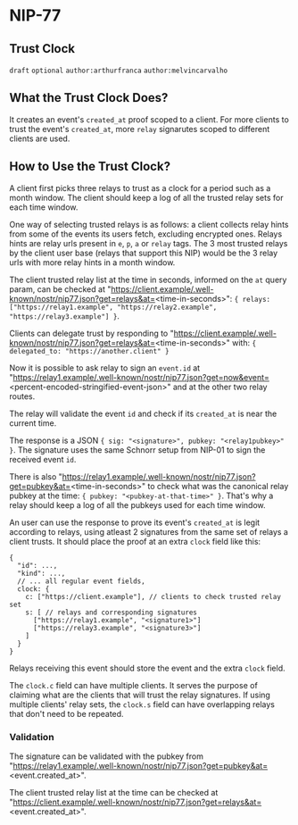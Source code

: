 NIP-77
======

Trust Clock
-----------

`draft` `optional` `author:arthurfranca` `author:melvincarvalho`

## What the Trust Clock Does?

It creates an event's `created_at` proof scoped to a client.
For more clients to trust the event's `created_at`, more `relay` signarutes
scoped to different clients are used.

## How to Use the Trust Clock?

A client first picks three relays to trust as a clock for a period
such as a month window. The client should keep
a log of all the trusted relay sets for each time window.

One way of selecting trusted relays is as follows:
a client collects relay hints from some of the events
its users fetch, excluding encrypted ones. Relays hints are
relay urls present in `e`, `p`, `a` or `relay` tags.
The 3 most trusted relays by the client user base
(relays that support this NIP) would be the 3 relay urls with more
relay hints in a month window.

The client trusted relay list at the time in seconds,
informed on the `at` query param, can be checked at
"https://client.example/.well-known/nostr/nip77.json?get=relays&at=<time-in-seconds\>":
`{ relays: ["https://relay1.example", "https://relay2.example", "https://relay3.example"] }`.

Clients can delegate trust by responding to
"https://client.example/.well-known/nostr/nip77.json?get=relays&at=<time-in-seconds\>"
with: `{ delegated_to: "https://another.client" }`

Now it is possible to ask relay to sign an `event.id` at
"https://relay1.example/.well-known/nostr/nip77.json?get=now&event=<percent-encoded-stringified-event-json\>"
and at the other two relay routes.

The relay will validate the event `id` and check if its `created_at` is near the current time.

The response is a JSON `{ sig: "<signature>", pubkey: "<relay1pubkey>" }`.
The signature uses the same Schnorr setup from NIP-01 to sign the received event `id`.

There is also "https://relay1.example/.well-known/nostr/nip77.json?get=pubkey&at=<time-in-seconds\>"
to check what was the canonical relay pubkey at the time: `{ pubkey: "<pubkey-at-that-time>" }`.
That's why a relay should keep a log of all the pubkeys used for each time window.

An user can use the response to prove its event's `created_at` is legit according to
relays, using atleast 2 signatures from the same set of relays a client trusts.
It should place the proof at an extra `clock` field like this:

```
{
  "id": ...,
  "kind": ...,
  // ... all regular event fields,
  clock: {
    c: ["https://client.example"], // clients to check trusted relay set
    s: [ // relays and corresponding signatures
      ["https://relay1.example", "<signature1>"]
      ["https://relay3.example", "<signature3>"]
    ]
  }
}
```

Relays receiving this event should store the event and the extra `clock` field.

The `clock.c` field can have multiple clients. It serves the purpose of claiming what
are the clients that will trust the relay signatures.
If using multiple clients' relay sets, the `clock.s` field
can have overlapping relays that don't need to be repeated.

### Validation

The signature can be validated with the pubkey from
"https://relay1.example/.well-known/nostr/nip77.json?get=pubkey&at=<event.created_at\>".

The client trusted relay list at the time can be checked at
"https://client.example/.well-known/nostr/nip77.json?get=relays&at=<event.created_at\>".
